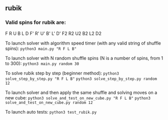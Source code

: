 ## rubik

### Valid spins for rubik are:
F  R  U  B  L  D
F' R' U' B' L' D'
F2 R2 U2 B2 L2 D2


To launch solver with algorithm speed timer (with any valid string of shuffle spins):
`python3 main.py "R F L B"`


To launch solver with N random shuffle spins (N is a number of spins, from 1 to 300):
`python3 main.py random 30`


To solve rubik step by step (beginner method):
`python3 solve_step_by_step.py "R F L B"`
`python3 solve_step_by_step.py random 12`


To launch solver and then apply the same shuffle and solving moves on a new cube:
`python3 solve_and_test_on_new_cube.py "R F L B"`
`python3 solve_and_test_on_new_cube.py random 12`


To launch auto tests:
`python3 test_rubik.py`
